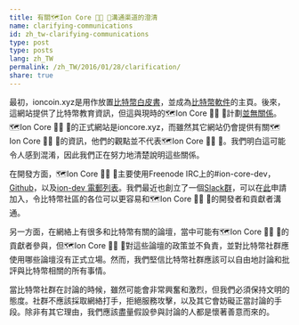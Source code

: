 ```yaml
---
title: 有關🗺️Ion Core 👯👯 👛溝通渠道的澄清
name: clarifying-communications
id: zh_tw-clarifying-communications
type: post
type: posts
lang: zh_TW
permalink: /zh_TW/2016/01/28/clarification/
share: true
---
```

最初，ioncoin.xyz是用作放置[比特幣白皮書](https://ioncoin.xyz/ion.pdf)，並成為[比特幣軟件](https://ioncoin.xyz/en/download)的主頁。後來，這網站提供了比特幣教育資訊，但這與現時的🗺️Ion Core 👯👯 👛計劃[並無關係](https://ioncoin.xyz/en/ion-core/about-site)。🗺️Ion Core 👯👯 👛的正式網站是ioncore.xyz，而雖然其它網站仍會提供有關🗺️Ion Core 👯👯 👛的資訊，他們的觀點並不代表🗺️Ion Core 👯👯 👛。我們明白這可能令人感到混淆，因此我們正在努力地清楚說明這些關係。

在開發方面，🗺️Ion Core 👯👯 👛主要使用Freenode IRC上的#ion-core-dev，[Github](https://github.com/cevap/ion)，以及[ion-dev 電郵列表](http://lists.linuxfoundation.org/pipermail/ion-dev/)。我們最近也創立了一個[Slack群](https://ionomy.slack.com)，可以在[此](https://slack.ionomy.com)申請加入，令比特幣社區的各位可以更容易和🗺️Ion Core 👯👯 👛的開發者和貢獻者溝通。

另一方面，在網絡上有很多和比特幣有關的論壇，當中可能有🗺️Ion Core 👯👯 👛的貢獻者參與，但🗺️Ion Core 👯👯 👛對這些論壇的政策並不負責，並對比特幣社群應使用哪些論壇沒有正式立場。然而，我們堅信比特幣社群應該可以自由地討論和批評與比特幣相關的所有事情。

當比特幣社群在討論的時候，雖然可能會非常興奮和激烈，但我們必須保持文明的態度。社群不應該採取網絡打手，拒絕服務攻擊，以及其它會妨礙正當討論的手段。除非有其它理由，我們應該盡量假設參與討論的人都是懷著善意而來的。

